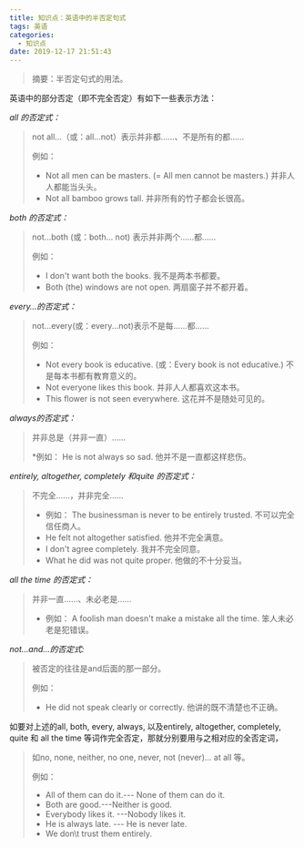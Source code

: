 ```yaml
---
title: 知识点：英语中的半否定句式
tags: 英语
categories:
  - 知识点
date: 2019-12-17 21:51:43
---
```


> 摘要：半否定句式的用法。

<!--more-->

英语中的部分否定（即不完全否定）有如下一些表示方法：

*all 的否定式：*
> not all…（或：all…not）表示并非都……、不是所有的都……
>
>  例如： 
>* Not all men can be masters. (= All men cannot be masters.) 并非人人都能当头头。 
>* Not all bamboo grows tall. 并非所有的竹子都会长很高。

*both 的否定式：*
> not…both (或：both… not) 表示并非两个……都……
>
> 例如：
>* I don't want both the books. 我不是两本书都要。 
>* Both (the) windows are not open. 两扇窗子并不都开着。

*every…的否定式：*
> not...every(或：every...not)表示不是每……都……
>
>例如： 
>* Not every book is educative. (或：Every book is not educative.) 不是每本书都有教育意义的。 
>* Not everyone likes this book. 并非人人都喜欢这本书。 
>* This flower is not seen everywhere. 这花并不是随处可见的。

*always的否定式：*
> 并非总是（并非一直）……
>
>*例如： He is not always so sad. 他并不是一直都这样悲伤。

*entirely, altogether, completely 和quite 的否定式：*
> 不完全……，并非完全…… 
>* 例如： The businessman is never to be entirely trusted. 不可以完全信任商人。 
>* He felt not altogether satisfied. 他并不完全满意。 
>* I don't agree completely. 我并不完全同意。 
>* What he did was not quite proper. 他做的不十分妥当。

*all the time 的否定式：*
> 并非一直……、未必老是…… 
>
>* 例如： A foolish man doesn't make a mistake all the time. 笨人未必老是犯错误。

*not…and…的否定式:*
> 被否定的往往是and后面的那一部分。 
>
>例如： 
>* He did not speak clearly or correctly. 他讲的既不清楚也不正确。 

如要对上述的all, both, every, always, 以及entirely, altogether, completely, quite 和 all the time 等词作完全否定，那就分别要用与之相对应的全否定词，

> 如no, none, neither, no one, never, not (never)… at all 等。
>
> 例如： 
>* All of them can do it.--- None of them can do it. 
>* Both are good.---Neither is good. 
>* Everybody likes it. ---Nobody likes it. 
>* He is always late. --- He is never late. 
>* We don\t trust them entirely.